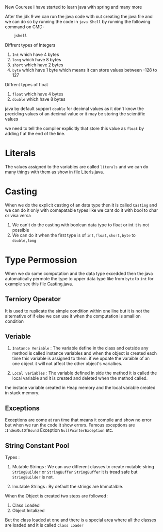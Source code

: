 New Courese i have started to learn java with spring and many more

After the jdk 9 we can run the java code with out creating the java file and we can do so by running the code in `java Shell` by running the following command on CMD:

```bash
    jshell
```

Diffrent types of Integers 

1. `Int` which have 4 bytes 
2. `long` which have 8 bytes
3. `short` which have 2 bytes
4. `byte` which have 1 byte which means it can store values between -128 to 127

Diffrent types of float

1. `float` which have 4 bytes
2. `double` which have 8 bytes

java by default support `double` for decimal values as it don't know the preciding values of an decimal value or it may be storing the scientific values

we need to tell the compiler explicitly that store this value as `float` by adding f at the end of the line.

# Literals 

The values assigned to the variables are called `literals` and we can do many things with them as show in file [Literls.java](./Literals.java).

# Casting 

When we do the explicit casting of an data type then it is called `Casting` and we can do it only with comapatable types like we cant do it with bool to char or visa versa

1. We can't do the casting with boolean data type to float or int it is not possible
2. We can do it when the first type is of `int,float,short,byte` to `double,long`

# Type Permossion 

When we do some computation and the data type excedded then the java automatically permote the type to upper data type like from `byte` to `int` for example see this file [Casting.java](Casting.java).

## Terniory Operator 

It is used to ruplicate the simple condition within one line but it is not the alternative of if else we can use it when the computation is small on condition

## Veriable 

1. `Inatance Veriable` : The variable define in the class and outside any method is called instance variables and when the object is created each time this variable is assigned to them.
if we update the varaible of an one object it will not affect the other object's varialbes.

2. `Local veriables` : The variable defined in side the method it is called the local variable and it is created and deleted when the method called.

the instace variable created in Heap memory and the local variable created in stack memory.

## Exceptions

Exceptions are come at run time that means it compile and show no error but when we run the code it show errors. Famous exceptions are :`IndexOutOfBound` Exception `NullPointerException`
etc.

## String Constant Pool
Types : 
1. Mutable Strings : We can use different classes to create mutable string `StringBuilder` or `StringBuffer` 
`StringBuffer` it is tread safe but `StringBuilder` is not.

2. Imutable Strings : By default the strings are Immutalble.

When the Object is created two steps are followed :
1. Class Loaded 
2. Object Initalized 

But the class loaded at one and there is a special area where all the classes are loaded and it is called `Class Loader` 
